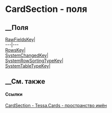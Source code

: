 # CardSection - поля
##  __Поля
[RawFieldsKey](F_Tessa_Cards_CardSection_RawFieldsKey.htm)|  
---|---  
[RowsKey](F_Tessa_Cards_CardSection_RowsKey.htm)|  
[SystemChangedKey](F_Tessa_Cards_CardSection_SystemChangedKey.htm)|  
[SystemRowSortingTypeKey](F_Tessa_Cards_CardSection_SystemRowSortingTypeKey.htm)|  
[SystemTableTypeKey](F_Tessa_Cards_CardSection_SystemTableTypeKey.htm)|  
## __См. также
#### Ссылки
[CardSection - ](T_Tessa_Cards_CardSection.htm)
[Tessa.Cards - пространство имён](N_Tessa_Cards.htm)
